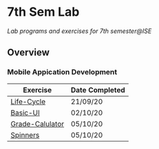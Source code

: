 # 7th Sem Lab

_Lab programs and exercises for 7th semester@ISE_

## Overview

### Mobile Appication Development

| Exercise                                                           | Date Completed |
| ------------------------------------------------------------------ | -------------- |
| [Life-Cycle](Mobile-Application-Development/Life-Cycle)            | 21/09/20       |
| [Basic-UI](Mobile-Application-Development/BasicUI)                 | 02/10/20       |
| [Grade-Calulator](Mobile-Application-Development/Grade-Calculator) | 05/10/20       |
| [Spinners](Mobile-Application-Development/Spinners)                | 05/10/20       |
